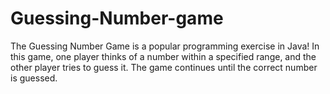 # Guessing-Number-game

The Guessing Number Game is a popular programming exercise in Java! In this game, one player thinks of a number within a specified range, and the other player tries to guess it. The game continues until the correct number is guessed.
